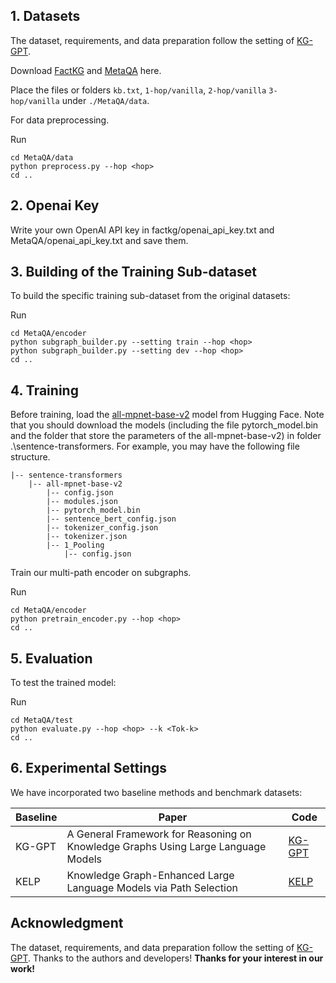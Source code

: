 ## 1. Datasets

The dataset, requirements, and data preparation follow the setting of [KG-GPT](https://github.com/jiho283/KG-GPT/). 

Download [FactKG](https://github.com/jiho283/FactKG) and [MetaQA](https://github.com/yuyuz/MetaQA) here.

Place the files or folders `kb.txt`, `1-hop/vanilla`, `2-hop/vanilla`  `3-hop/vanilla` under `./MetaQA/data`.

For data preprocessing.

Run

    cd MetaQA/data
    python preprocess.py --hop <hop>
    cd ..

## 2. Openai Key

Write your own OpenAI API key in factkg/openai_api_key.txt and MetaQA/openai_api_key.txt and save them.

## 3. Building of the Training Sub-dataset

To build the specific training sub-dataset from the original datasets:

Run

    cd MetaQA/encoder
    python subgraph_builder.py --setting train --hop <hop>
    python subgraph_builder.py --setting dev --hop <hop>
    cd ..


## 4. Training

Before training, load the [all-mpnet-base-v2](https://huggingface.co/sentence-transformers/all-mpnet-base-v2) model from Hugging Face. Note that you should download the models (including the file pytorch_model.bin and the folder that store the parameters of the all-mpnet-base-v2) in folder .\sentence-transformers. For example, you may have the following file structure.

```text
|-- sentence-transformers
    |-- all-mpnet-base-v2
        |-- config.json
        |-- modules.json
        |-- pytorch_model.bin
        |-- sentence_bert_config.json
        |-- tokenizer_config.json
        |-- tokenizer.json
        |-- 1_Pooling
            |-- config.json
```
    
Train our multi-path encoder on subgraphs. 

Run

    cd MetaQA/encoder
    python pretrain_encoder.py --hop <hop>
    cd ..

## 5. Evaluation

To test the trained model:

Run

    cd MetaQA/test
    python evaluate.py --hop <hop> --k <Tok-k>
    cd ..

## 6. Experimental Settings

We have incorporated two baseline methods and benchmark datasets:

| Baseline | Paper                                                                             | Code   |
|----------|-----------------------------------------------------------------------------------|--------|
| KG-GPT   | A General Framework for Reasoning on Knowledge Graphs Using Large Language Models | [KG-GPT](https://github.com/jiho283/KG-GPT) |
| KELP     | Knowledge Graph-Enhanced Large Language Models via Path Selection                 | [KELP](https://github.com/HaochenLiu2000/KELP)|

## Acknowledgment

The dataset, requirements, and data preparation follow the setting of [KG-GPT](https://github.com/jiho283/KG-GPT/). 
Thanks to the authors and developers!
**Thanks for your interest in our work!**
